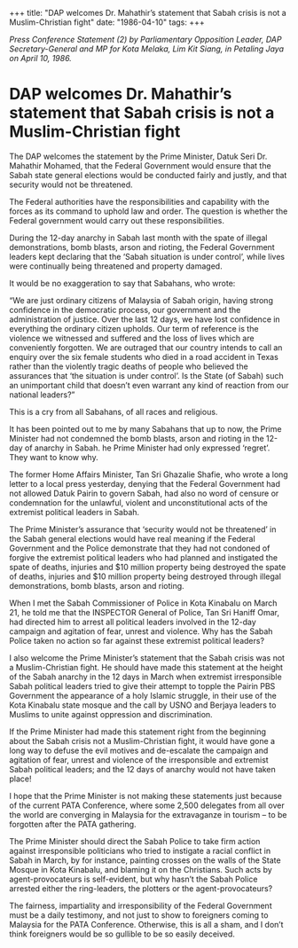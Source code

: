 +++ 
title: "DAP welcomes Dr. Mahathir’s statement that Sabah crisis is not a Muslim-Christian fight"
date: "1986-04-10"
tags:
+++

_Press Conference Statement (2) by Parliamentary Opposition Leader, DAP Secretary-General and MP for Kota Melaka, Lim Kit Siang, in Petaling Jaya on April 10, 1986._

# DAP welcomes Dr. Mahathir’s statement that Sabah crisis is not a Muslim-Christian fight

The DAP welcomes the statement by the Prime Minister, Datuk Seri Dr. Mahathir Mohamed, that the Federal Government would ensure that the Sabah state general elections would be conducted fairly and justly, and that security would not be threatened.</u>

The Federal authorities have the responsibilities and capability with the forces as its command to uphold law and order. The question is whether the Federal government would carry out these responsibilities.

During the 12-day anarchy in Sabah last month with the spate of illegal demonstrations, bomb blasts, arson and rioting, the Federal Government leaders kept declaring that the ‘Sabah situation is under control’, while lives were continually being threatened and property damaged.

It would be no exaggeration to say that Sabahans, who wrote:

“We are just ordinary citizens of Malaysia of Sabah origin, having strong confidence in the democratic process, our government and the administration of justice. Over the last 12 days, we have lost confidence in everything the ordinary citizen upholds. Our term of reference is the violence we witnessed and suffered and the loss of lives which are conveniently forgotten. We are outraged that our country intends to call an enquiry over the six female students who died in a road accident in Texas rather than the violently tragic deaths of people who believed the assurances that ‘the situation is under control’. Is the State (of Sabah) such an unimportant child that doesn’t even warrant any kind of reaction from our national leaders?”

This is a cry from all Sabahans, of all races and religious.

It has been pointed out to me by many Sabahans that up to now, the Prime Minister had not condemned the bomb blasts, arson and rioting in the 12-day of anarchy in Sabah. he Prime Minister had only expressed ‘regret’. They want to know why.

The former Home Affairs Minister, Tan Sri Ghazalie Shafie, who wrote a long letter to a local press yesterday, denying that the Federal Government had not allowed Datuk Pairin to govern Sabah, had also no word of censure or condemnation for the unlawful, violent and unconstitutional acts of the extremist political leaders in Sabah.

The Prime Minister’s assurance that ‘security would not be threatened’ in the Sabah general elections would have real meaning if the Federal Government and the Police demonstrate that they had not condoned of forgive the extremist political leaders who had planned and instigated the spate of deaths, injuries and $10 million property being destroyed the spate of deaths, injuries and $10 million property being destroyed through illegal demonstrations, bomb blasts, arson and rioting.

When I met the Sabah Commissioner of Police in Kota Kinabalu on March 21, he told me that the INSPECTOR General of Police, Tan Sri Haniff Omar, had directed him to arrest all political leaders involved in the 12-day campaign and agitation of fear, unrest and violence. Why has the Sabah Police taken no action so far against these extremist political leaders?

I also welcome the Prime Minister’s statement that the Sabah crisis was not a Muslim-Christian fight. He should have made this statement at the height of the Sabah anarchy in the 12 days in March when extremist irresponsible Sabah political leaders tried to give their attempt to topple the Pairin PBS Government the appearance of a holy Islamic struggle, in their use of the Kota Kinabalu state mosque and the call by USNO and Berjaya leaders to Muslims to unite against oppression and discrimination.

If the Prime Minister had made this statement right from the beginning about the Sabah crisis not a Muslim-Christian fight, it would have gone a long way to defuse the evil motives and de-escalate the campaign and agitation of fear, unrest and violence of the irresponsible and extremist Sabah political leaders; and the 12 days of anarchy would not have taken place!

I hope that the Prime Minister is not making these statements just because of the current PATA Conference, where some 2,500 delegates from all over the world are converging in Malaysia for the extravaganze in tourism – to be forgotten after the PATA gathering.

The Prime Minister should direct the Sabah Police to take firm action against irresponsible politicians who tried to instigate a racial conflict in Sabah in March, by for instance, painting crosses on the walls of the State Mosque in Kota Kinabalu, and blaming it on the Christians. Such acts by agent-provocateurs is self-evident, but why hasn’t the Sabah Police arrested either the ring-leaders, the plotters or the agent-provocateurs?

The fairness, impartiality and irresponsibility of the Federal Government must be a daily testimony, and not just to show to foreigners coming to Malaysia for the PATA Conference. Otherwise, this is all a sham, and I don’t think foreigners would be so gullible to be so easily deceived.
 
